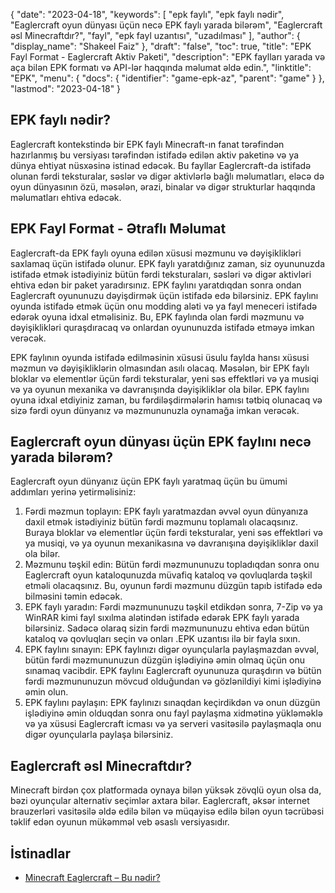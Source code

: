 {
  "date": "2023-04-18",
  "keywords": [
"epk faylı",
"epk faylı nədir",
"Eaglercraft oyun dünyası üçün necə EPK faylı yarada bilərəm",
"Eaglercraft əsl Minecraftdır?",
"fayl",
"epk fayl uzantısı",
"uzadılması"
],
  "author": {
    "display_name": "Shakeel Faiz"
},
  "draft": "false",
  "toc": true,
  "title": "EPK Fayl Format - Eaglercraft Aktiv Paketi",
  "description": "EPK faylları yarada və aça bilən EPK formatı və API-lər haqqında məlumat əldə edin.",
  "linktitle": "EPK",
  "menu": {
    "docs": {
      "identifier": "game-epk-az",
      "parent": "game"
}
},
  "lastmod": "2023-04-18"
}

## EPK faylı nədir?

Eaglercraft kontekstində bir EPK faylı Minecraft-ın fanat tərəfindən hazırlanmış bu versiyası tərəfindən istifadə edilən aktiv paketinə və ya dünya ehtiyat nüsxəsinə istinad edəcək. Bu fayllar Eaglercraft-da istifadə olunan fərdi teksturalar, səslər və digər aktivlərlə bağlı məlumatları, eləcə də oyun dünyasının özü, məsələn, ərazi, binalar və digər strukturlar haqqında məlumatları ehtiva edəcək.

## EPK Fayl Format - Ətraflı Məlumat

Eaglercraft-da EPK faylı oyuna edilən xüsusi məzmunu və dəyişiklikləri saxlamaq üçün istifadə olunur. EPK faylı yaratdığınız zaman, siz oyununuzda istifadə etmək istədiyiniz bütün fərdi teksturaları, səsləri və digər aktivləri ehtiva edən bir paket yaradırsınız. EPK faylını yaratdıqdan sonra ondan Eaglercraft oyununuzu dəyişdirmək üçün istifadə edə bilərsiniz. EPK faylını oyunda istifadə etmək üçün onu modding aləti və ya fayl meneceri istifadə edərək oyuna idxal etməlisiniz. Bu, EPK faylında olan fərdi məzmunu və dəyişiklikləri quraşdıracaq və onlardan oyununuzda istifadə etməyə imkan verəcək.

EPK faylının oyunda istifadə edilməsinin xüsusi üsulu faylda hansı xüsusi məzmun və dəyişikliklərin olmasından asılı olacaq. Məsələn, bir EPK faylı bloklar və elementlər üçün fərdi teksturalar, yeni səs effektləri və ya musiqi və ya oyunun mexanika və davranışında dəyişikliklər ola bilər. EPK faylını oyuna idxal etdiyiniz zaman, bu fərdiləşdirmələrin hamısı tətbiq olunacaq və sizə fərdi oyun dünyanız və məzmununuzla oynamağa imkan verəcək.

## Eaglercraft oyun dünyası üçün EPK faylını necə yarada bilərəm?

Eaglercraft oyun dünyanız üçün EPK faylı yaratmaq üçün bu ümumi addımları yerinə yetirməlisiniz:

1. Fərdi məzmun toplayın: EPK faylı yaratmazdan əvvəl oyun dünyanıza daxil etmək istədiyiniz bütün fərdi məzmunu toplamalı olacaqsınız. Buraya bloklar və elementlər üçün fərdi teksturalar, yeni səs effektləri və ya musiqi, və ya oyunun mexanikasına və davranışına dəyişikliklər daxil ola bilər.
2. Məzmunu təşkil edin: Bütün fərdi məzmununuzu topladıqdan sonra onu Eaglercraft oyun kataloqunuzda müvafiq kataloq və qovluqlarda təşkil etməli olacaqsınız. Bu, oyunun fərdi məzmunu düzgün tapıb istifadə edə bilməsini təmin edəcək.
3. EPK faylı yaradın: Fərdi məzmununuzu təşkil etdikdən sonra, 7-Zip və ya WinRAR kimi fayl sıxılma alətindən istifadə edərək EPK faylı yarada bilərsiniz. Sadəcə olaraq sizin fərdi məzmununuzu ehtiva edən bütün kataloq və qovluqları seçin və onları .EPK uzantısı ilə bir fayla sıxın.
4. EPK faylını sınayın: EPK faylınızı digər oyunçularla paylaşmazdan əvvəl, bütün fərdi məzmununuzun düzgün işlədiyinə əmin olmaq üçün onu sınamaq vacibdir. EPK faylını Eaglercraft oyununuza quraşdırın və bütün fərdi məzmununuzun mövcud olduğundan və gözlənildiyi kimi işlədiyinə əmin olun.
5. EPK faylını paylaşın: EPK faylınızı sınaqdan keçirdikdən və onun düzgün işlədiyinə əmin olduqdan sonra onu fayl paylaşma xidmətinə yükləməklə və ya xüsusi Eaglercraft icması və ya serveri vasitəsilə paylaşmaqla onu digər oyunçularla paylaşa bilərsiniz.

## Eaglercraft əsl Minecraftdır?

Minecraft birdən çox platformada oynaya bilən yüksək zövqlü oyun olsa da, bəzi oyunçular alternativ seçimlər axtara bilər. Eaglercraft, əksər internet brauzerləri vasitəsilə əldə edilə bilən və müqayisə edilə bilən oyun təcrübəsi təklif edən oyunun mükəmməl veb əsaslı versiyasıdır.

## İstinadlar
* [Minecraft Eaglercraft – Bu nədir?](https://apexminecrafthosting.com/eaglercraft-minecraft/)


